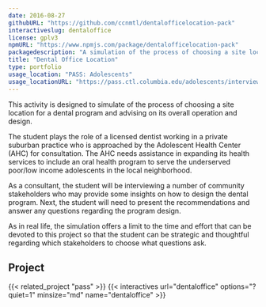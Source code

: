 ```yaml
---
date: 2016-08-27
githubURL: "https://github.com/ccnmtl/dentalofficelocation-pack"
interactiveslug: dentaloffice
license: gplv3
npmURL: "https://www.npmjs.com/package/dentalofficelocation-pack"
packagedescription: "A simulation of the process of choosing a site location for a dental program and advising on the overall operation and design."
title: "Dental Office Location"
type: portfolio
usage_location: "PASS: Adolescents"
usage_locationURL: "https://pass.ctl.columbia.edu/adolescents/interview-stakeholders/"
---
```


This activity is designed to simulate of the process of choosing a site location for a dental program and advising on its overall operation and design.

The student plays the role of a licensed dentist working in a private suburban practice who is approached by the Adolescent Health Center (AHC) for consultation. The AHC needs assistance in expanding its health services to include an oral health program to serve the underserved poor/low income adolescents in the local neighborhood.

As a consultant, the student will be interviewing a number of community stakeholders who may provide some insights on how to design the dental program. Next, the student will need to present the recommendations and answer any questions regarding the program design.

As in real life, the simulation offers a limit to the time and effort that can be devoted to this project so that the student can be strategic and thoughtful regarding which stakeholders to choose what questions ask.

## Project

{{< related_project "pass" >}}
{{< interactives url="dentaloffice" options="?quiet=1" minsize="md" name="dentaloffice" >}}